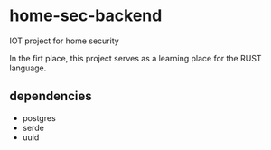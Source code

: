 # home-sec-backend
IOT project for home security

In the firt place, this project serves as a learning place for the RUST language.

## dependencies

- postgres
- serde
- uuid
